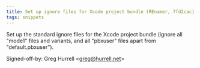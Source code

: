 ```yaml
---
title: Set up ignore files for Xcode project bundle (REnamer, 7fd2cac)
tags: snippets
---
```


Set up the standard ignore files for the Xcode project bundle (ignore all "mode1" files and variants, and all "pbxuser" files apart from "default.pbxuser").

Signed-off-by: Greg Hurrell &lt;greg@hurrell.net&gt;

